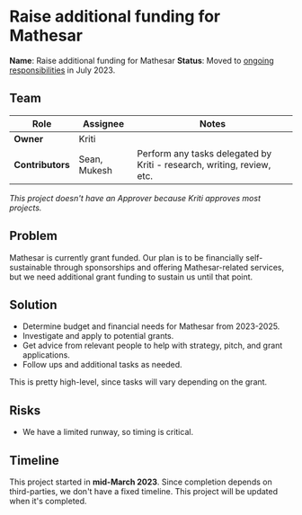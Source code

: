 # Raise additional funding for Mathesar

**Name**: Raise additional funding for Mathesar
**Status**: Moved to [ongoing responsibilities](/team/responsibilities) in July 2023.

## Team

| Role | Assignee | Notes |
|-|-|-|
| **Owner** | Kriti | |
| **Contributors** | Sean, Mukesh | Perform any tasks delegated by Kriti - research, writing, review, etc. |

*This project doesn't have an Approver because Kriti approves most projects.*

## Problem
Mathesar is currently grant funded. Our plan is to be financially self-sustainable through sponsorships and offering Mathesar-related services, but we need additional grant funding to sustain us until that point.

## Solution
- Determine budget and financial needs for Mathesar from 2023-2025.
- Investigate and apply to potential grants.
- Get advice from relevant people to help with strategy, pitch, and grant applications.
- Follow ups and additional tasks as needed.

This is pretty high-level, since tasks will vary depending on the grant.

## Risks
- We have a limited runway, so timing is critical.

## Timeline
This project started in **mid-March 2023**. Since completion depends on third-parties, we don't have a fixed timeline. This project will be updated when it's completed.
